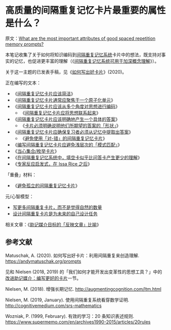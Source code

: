 # 高质量的间隔重复记忆卡片最重要的属性是什么？

原文：[What are the most important attributes of good spaced repetition memory prompts?](https://notes.andymatuschak.org/z42J1vxsMjhkdbrqVfoqjiEesSzfaEqurBtoJ)

本笔记收集了关于如何将知识编码到[间隔重复记忆系统](https://notes.andymatuschak.org/z4eXdSMJFv2qVGXSUEKH4vdcHBrLHcFY1ZGfC)卡片中的想法，既支持对事实的记忆，也促进更丰富的理解（《[间隔重复记忆系统可用于加深概念理解](https://notes.andymatuschak.org/z6UZP7P4sRNgRKSvNj7tMV5uW6dDhwwbdZCy9)》）。

关于这一主题的已发表手稿，见《[如何写出好卡片](https://andymatuschak.org/prompts)》(2020)。

正在编写的文本：

- 《[间隔重复记忆卡片应该简洁](https://notes.andymatuschak.org/zysh2vANAg4bFAqaR5KmwzSR3oe7ybDj465e)》
- 《[间隔重复记忆卡片通常应聚焦于一个原子化单元](https://notes.andymatuschak.org/z8kPjeqPqJwLwqdVqPYBBTwfU3aczsFyvXFmx)》
- 《[间隔重复记忆卡片应该从多个角度对思想进行编码](https://notes.andymatuschak.org/z3K5a9tM1wq1x4QnDfsUpTeYZWW3M9iUzMdfo)》
  - 《[间隔重复记忆卡片应将思想联系起来](https://notes.andymatuschak.org/z49EwwPL1CzKHTyLHXwJJH7hsciCg772Vm5WJ)》
- 《[间隔重复记忆卡片应该明确地产生一个具体的答案](https://notes.andymatuschak.org/z7wgJPD7gEoPwiBxuPNS8osvxczccM8Cq2j7F)》
  - 《[卡片必须明确说明他们所期望的答案的「形状」](https://notes.andymatuschak.org/zpunuHuSjwJtCMogLev1JxXg9V6pSjznwJM)》
- 《[间隔重复记忆卡片应确保复习者必须从记忆中提取出答案](https://notes.andymatuschak.org/z7XLLk9aqBtJLDtP9kemBA87bDtjhpxst1osT)》
  - 《[避免使用「对-错」的间隔重复记忆卡片](https://notes.andymatuschak.org/z6MSMik8PUA2XrBQd1mtHrggFX5TBomVNcoRe)》
- 《[编写间隔重复记忆卡片应避免浅层次的「模式匹配」](https://notes.andymatuschak.org/z6S3cEUXNktEEZEzRqUXh5ivRNMWjJ2nq72Ys)》
- 《[当心集合/枚举卡片](https://notes.andymatuschak.org/Beware_set\%2Fenumeration_SRS_prompts)》
- 《[在间隔重复记忆系统中，填空卡似乎比问答卡产生更少的理解](https://notes.andymatuschak.org/zX7yi8v7qy3n1RfQDkFZFeyTCZPX3BVqy8sC)》
- 《[专家反应启发式，在 Issa Rice 之后](https://notes.andymatuschak.org/zEfpMY7F12gQ6NcbycHCNdpXqxb2mxdkJiX)》

「重叠」材料：

- 《[避免孤立的间隔重复记忆卡片](https://notes.andymatuschak.org/z8QtbrR4cxDshTYBq3RCfwUVkXS8mSjRmAnqk)》

元/心智模型：

- [写更多间隔重复卡片，而不是觉得自然的数量](https://notes.andymatuschak.org/Rule_of_thumb)
- [设计间隔重复卡片是为未来的自己设计任务](https://notes.andymatuschak.org/z4TCpuykanZCZYtC5xCccfuiTMZQzdeRv5BuW)

相关文章：《[助记媒介目标的「反映文章」比喻](https://notes.andymatuschak.org/z89GJgodGCjjRSevaswncx8xDPbNNvNfbPKJw)》

## 参考文献

Matuschak, A. (2020). 如何写出好卡片：利用间隔重复来创造理解. https://andymatuschak.org/prompts

见和 Nielsen (2018, 2019) 的「我们如何才能开发出变革性的思想工具？」中的[改进助记媒介：编写更好的卡片](https://numinous.productions/ttft/#improving-mnemonic-medium)一节。

Nielsen, M. (2018). 增强长期记忆. http://augmentingcognition.com/ltm.html

Nielsen, M. (2019, January). 使用间隔重复系统看穿数学证明. http://cognitivemedium.com/srs-mathematics

Wozniak, P. (1999, February). 有效的学习：20 条知识表述规则. https://www.supermemo.com/en/archives1990-2015/articles/20rules